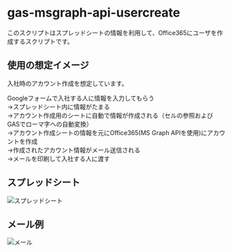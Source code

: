 # gas-msgraph-api-usercreate
このスクリプトはスプレッドシートの情報を利用して、Office365にユーザを作成するスクリプトです。  

## 使用の想定イメージ
入社時のアカウント作成を想定しています。  

Googleフォームで入社する人に情報を入力してもらう  
→スプレッドシート内に情報がたまる  
→アカウント作成用のシートに自動で情報が作成される（セルの参照およびGASでローマ字への自動変換）  
→アカウント作成シートの情報を元にOffice365(MS Graph APIを使用)にアカウントを作成  
→作成されたアカウント情報がメール送信される  
→メールを印刷して入社する人に渡す

## スプレッドシート
![スプレッドシート](https://user-images.githubusercontent.com/4385484/75097610-fee22680-55ef-11ea-826b-537af9dcafdf.JPG)

## メール例
![メール](https://user-images.githubusercontent.com/4385484/75097725-72d0fe80-55f1-11ea-89e1-0c19eb371db6.JPG)
